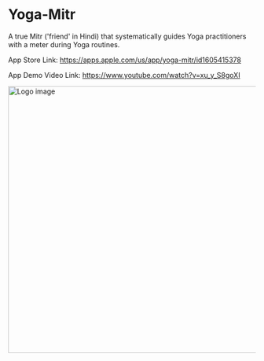 # Yoga-Mitr

A true Mitr ('friend' in Hindi) that systematically guides Yoga practitioners with a meter during Yoga routines.


App Store Link: https://apps.apple.com/us/app/yoga-mitr/id1605415378

App Demo Video Link: https://www.youtube.com/watch?v=xu_y_S8goXI


<img width="543" alt="Logo image" src="https://github.com/ChiraagNadig/Yoga-Mitr/assets/79017920/0c58c951-b892-4719-a3e4-6c18e991f635">






